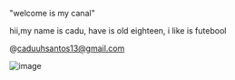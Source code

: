 "welcome is my canal"

hii,my name is cadu, have is old eighteen, i like is futebool

@caduuhsantos13@gmail.com

![image](https://github.com/whitezinocf/whitezinocf/assets/173378131/b1aff4de-34f3-4816-aa7a-5c6d92d325da)

